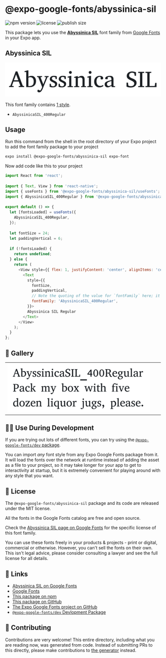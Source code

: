 # @expo-google-fonts/abyssinica-sil

![npm version](https://flat.badgen.net/npm/v/@expo-google-fonts/abyssinica-sil)
![license](https://flat.badgen.net/github/license/expo/google-fonts)
![publish size](https://flat.badgen.net/packagephobia/install/@expo-google-fonts/abyssinica-sil)

This package lets you use the [**Abyssinica SIL**](https://fonts.google.com/specimen/Abyssinica+SIL) font family from [Google Fonts](https://fonts.google.com/) in your Expo app.

## Abyssinica SIL

![Abyssinica SIL](./font-family.png)

This font family contains [1 style](#-gallery).

- `AbyssinicaSIL_400Regular`

## Usage

Run this command from the shell in the root directory of your Expo project to add the font family package to your project
```sh
expo install @expo-google-fonts/abyssinica-sil expo-font
```

Now add code like this to your project
```js
import React from 'react';

import { Text, View } from 'react-native';
import { useFonts } from '@expo-google-fonts/abyssinica-sil/useFonts';
import { AbyssinicaSIL_400Regular } from '@expo-google-fonts/abyssinica-sil/400Regular';

export default () => {
  let [fontsLoaded] = useFonts({
    AbyssinicaSIL_400Regular,
  });

  let fontSize = 24;
  let paddingVertical = 6;

  if (!fontsLoaded) {
    return undefined;
  } else {
    return (
      <View style={{ flex: 1, justifyContent: 'center', alignItems: 'center' }}>
        <Text
          style={{
            fontSize,
            paddingVertical,
            // Note the quoting of the value for `fontFamily` here; it expects a string!
            fontFamily: 'AbyssinicaSIL_400Regular',
          }}>
          Abyssinica SIL Regular
        </Text>
      </View>
    );
  }
};

```

## 🔡 Gallery


||||
|-|-|-|
|![AbyssinicaSIL_400Regular](.//400Regular/AbyssinicaSIL_400Regular.ttf.png)||||


## 👩‍💻 Use During Development

If you are trying out lots of different fonts, you can try using the [`@expo-google-fonts/dev` package](https://github.com/expo/google-fonts/tree/master/font-packages/dev#readme).

You can import *any* font style from any Expo Google Fonts package from it. It will load the fonts
over the network at runtime instead of adding the asset as a file to your project, so it may take longer
for your app to get to interactivity at startup, but it is extremely convenient
for playing around with any style that you want.

## 📖 License

The `@expo-google-fonts/abyssinica-sil` package and its code are released under the MIT license.

All the fonts in the Google Fonts catalog are free and open source.

Check the [Abyssinica SIL page on Google Fonts](https://fonts.google.com/specimen/Abyssinica+SIL) for the specific license of this font family.

You can use these fonts freely in your products & projects - print or digital, commercial or otherwise. However, you can't sell the fonts on their own. This isn't legal advice, please consider consulting a lawyer and see the full license for all details.

## 🔗 Links

- [Abyssinica SIL on Google Fonts](https://fonts.google.com/specimen/Abyssinica+SIL)
- [Google Fonts](https://fonts.google.com/)
- [This package on npm](https://www.npmjs.com/package/@expo-google-fonts/abyssinica-sil)
- [This package on GitHub](https://github.com/expo/google-fonts/tree/master/font-packages/abyssinica-sil)
- [The Expo Google Fonts project on GitHub](https://github.com/expo/google-fonts)
- [`@expo-google-fonts/dev` Devlopment Package](https://github.com/expo/google-fonts/tree/master/font-packages/dev)

## 🤝 Contributing

Contributions are very welcome! This entire directory, including what you are reading now, was generated from code. Instead of submitting PRs to this directly, please make contributions to [the generator](https://github.com/expo/google-fonts/tree/master/packages/generator) instead.
